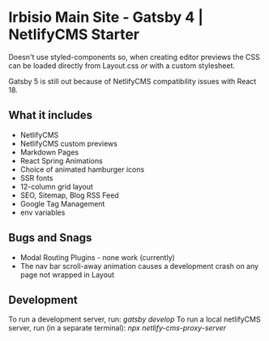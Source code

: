 # Irbisio Main Site - Gatsby 4 | NetlifyCMS Starter

Doesn't use styled-components so, when creating editor previews the CSS can be loaded directly from Layout.css _or_ with a custom stylesheet.

Gatsby 5 is still out because of NetlifyCMS compatibility issues with React 18.

## What it includes

- NetlifyCMS
- NetlifyCMS custom previews
- Markdown Pages
- React Spring Animations
- Choice of animated hamburger icons
- SSR fonts
- 12-column grid layout
- SEO, Sitemap, Blog RSS Feed
- Google Tag Management
- env variables

## Bugs and Snags

- Modal Routing Plugins - none work (currently)
- The nav bar scroll-away animation causes a development crash on any page not wrapped in Layout

## Development

To run a development server, run: _gatsby develop_
To run a local netlifyCMS server, run (in a separate terminal): _npx netlify-cms-proxy-server_
